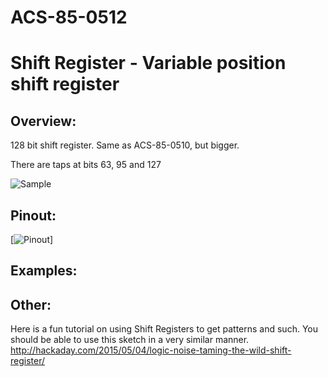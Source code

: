 # ACS-85-0512
Shift Register - Variable position shift register
==============

## Overview:

128 bit shift register.
Same as ACS-85-0510, but bigger.

There are taps at bits 63, 95 and 127



![Sample](https://github.com/robstave/ArduinoComponentSketches/blob/master/ACS-85%20ATTiny85%20sketches/ACS-85-0512/images/sr.png)
 
 
## Pinout:
[![Pinout](https://github.com/robstave/ArduinoComponentSketches/blob/master/ACS-85%20ATTiny85%20sketches/ACS-85-0512/images/acs-85-0512.png)]  


## Examples:


## Other:

Here is a fun tutorial on using Shift Registers to get patterns and such. You should be able to use this sketch in a very similar manner.
http://hackaday.com/2015/05/04/logic-noise-taming-the-wild-shift-register/

 